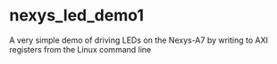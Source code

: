 # nexys_led_demo1

A very simple demo of driving LEDs on the Nexys-A7 by writing to AXI registers from the Linux command line

